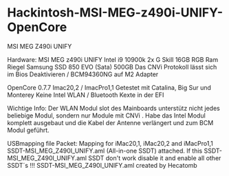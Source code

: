 # Hackintosh-MSI-MEG-z490i-UNIFY-OpenCore

MSI MEG Z490i UNIFY

Hardware:
MSI MEG z490i UNIFY
Intel i9 10900k
2x G Skill 16GB RGB Ram Riegel
Samsung SSD 850 EVO (Sata) 500GB
Das CNVi Protokoll lässt sich im Bios Deaktivieren / BCM94360NG auf M2 Adapter



OpenCore 0.7.7
Imac20,2 / ImacPro1,1
Getestet mit Catalina, Big Sur und Monterey
Keine Intel WLAN / Bluetooth Kexte in der EFI

Wichtige Info: Der WLAN Modul slot des Mainboards unterstütz nicht jedes beliebige Modul, sondern nur Module mit CNVi . Habe das Intel Modul komplett ausgebaut und die Kabel der Antenne verlängert und zum BCM Modul geführt.

USBmapping file Packet: Mapping for iMac20,1, iMac20,2 and iMacPro1,1
SSDT-MSI_MEG_Z490I_UNIFY.aml (All-in-one SSDT) attached. If this SSDT-MSI_MEG_Z490I_UNIFY.aml SSDT don't work disable it and enable all other SSDT´s !!!
SSDT-MSI_MEG_Z490I_UNIFY.aml created by Hecatomb
